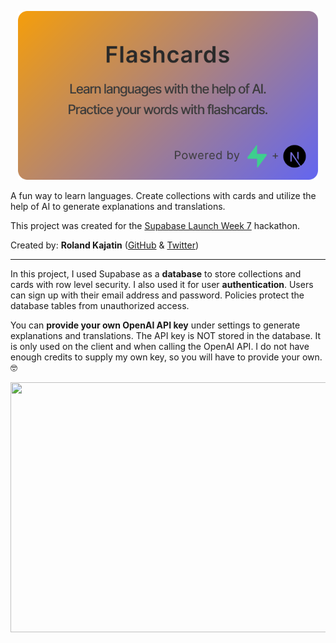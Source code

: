 
<p align="center">
  <img width="480" height="270" src="images/banner.svg">
</p>

A fun way to learn languages. Create collections with cards and utilize the help of AI to generate explanations and translations.

This project was created for the [Supabase Launch Week 7](https://supabase.com/launch-week) hackathon.

Created by: **Roland Kajatin** ([GitHub](https://github.com/Kajatin/supabase-flashcard) & [Twitter](https://twitter.com/rolandkajatin))

---

In this project, I used Supabase as a **database** to store collections and cards with row level security. I also used it for user **authentication**. Users can sign up with their email address and password. Policies protect the database tables from unauthorized access.

You can **provide your own OpenAI API key** under settings to generate explanations and translations. The API key is NOT
stored in the database. It is only used on the client and when calling the OpenAI API. I do not have
enough credits to supply my own key, so you will have to provide your own. 🤓

<p align="center">
  <img width="600" height="400" src="images/demo.gif">
</p>

